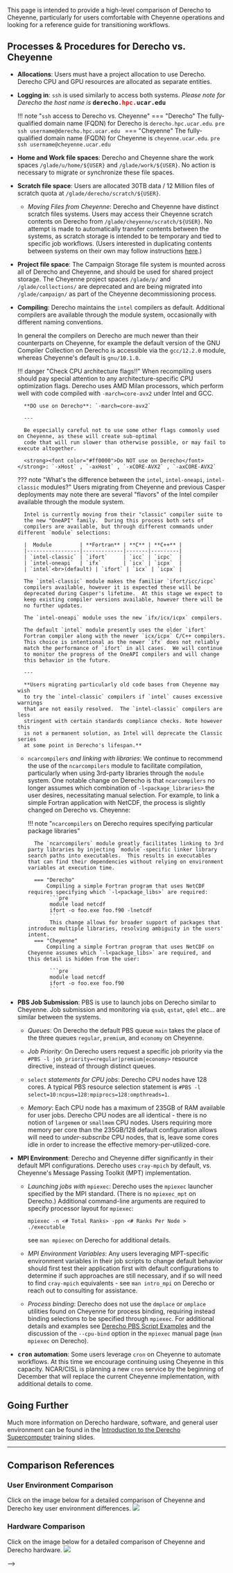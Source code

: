 
This page is intended to provide a high-level comparison of Derecho to Cheyenne, particularly for users comfortable with Cheyenne operations and looking for a reference guide for transitioning workflows.


## Processes & Procedures for Derecho vs. Cheyenne

- **Allocations**: Users must have a project allocation to use Derecho.  Derecho CPU and GPU resources are allocated as separate entities.

-  **Logging in**: `ssh` is used similarly to access both systems.
    *Please note for Derecho the host name is* <strong><tt>derecho<font color="#ff0000">.hpc.</font>ucar.edu</tt></strong>

    !!! note "`ssh` access to Derecho vs. Cheyenne"
        === "Derecho"
            The fully-qualified domain name (FQDN) for Derecho is `derecho.hpc.ucar.edu`.
             ```pre
             ssh username@derecho.hpc.ucar.edu
             ```
        === "Cheyenne"
            The fully-qualified domain name (FQDN) for Cheyenne is `cheyenne.ucar.edu`.
             ```pre
             ssh username@cheyenne.ucar.edu
             ```

- **Home and Work file spaces**: Derecho and Cheyenne share the work spaces `/glade/u/home/${USER}` and `/glade/work/${USER}`.  No action is necessary to migrate or synchronize these file spaces.

- **Scratch file space**:  Users are allocated 30TB data / 12 Million files of scratch quota at `/glade/derecho/scratch/${USER}`.

    - *Moving Files from Cheyenne*: Derecho and Cheyenne have distinct scratch files systems. Users may access their Cheyenne scratch contents on Derecho from `/glade/cheyenne/scratch/${USER}`. No attempt is made to automatically transfer contents between the systems, as scratch storage is intended to be temporary and tied to specific job workflows.  (Users interested in duplicating contents between systems on their own may follow instructions [here](https://docs.google.com/document/d/1xwIPnhicMEk8RnKZsQZ8UtSNrBkm9NfDnnjvx5ChbDA/edit?usp=sharing).)

- **Project file space**:  The Campaign Storage file system is mounted across all of Derecho and Cheyenne, and should be used for shared project storage.  The Cheyenne project spaces `/glade/p/` and `/glade/collections/` are deprecated and are being migrated into `/glade/campaign/` as part of the Cheyenne decommissioning process.

- **Compiling**: Derecho maintains the `intel` compilers as default. Additional compilers are available through the module system, occasionally with different naming conventions.

    In general the compilers on Derecho are much newer than their counterparts on Cheyenne, for example the default version of the GNU Compiler Collection on Derecho is accessible via the `gcc/12.2.0` module, whereas Cheyenne's default is `gnu/10.1.0`.

    !!! danger "Check CPU architecture flags!!"
        When recompiling users should pay special attention to any architecture-specific CPU optimization flags.
        Derecho uses AMD Milan processors, which perform well with code compiled with `-march=core-avx2` under Intel and GCC.

        **DO use on Derecho**: `-march=core-avx2`

        ---

        Be especially careful not to use some other flags commonly used on Cheyenne, as these will create sub-optimal
        code that will run slower than otherwise possible, or may fail to execute altogether.

        <strong><font color="#ff0000">Do NOT use on Derecho</font></strong>: `-xHost` , `-axHost` , `-xCORE-AVX2` , `-axCORE-AVX2`


    ??? note "What's the difference between the `intel`, `intel-oneapi`, `intel-classic` modules?"
        Users migrating from Cheyenne and previous Casper deployments may
        note there are several "flavors" of the Intel compiler available
        through the module system.

        Intel is currently moving from their "classic" compiler suite to
        the new "OneAPI" family.  During this process both sets of
        compilers are available, but through different commands under different `module` selections:

        |  Module         | **Fortran** | **C** | **C++** |
        |-----------------|-------------|-------|---------|
        | `intel-classic` | `ifort`     | `icc` | `icpc`  |
        | `intel-oneapi`  | `ifx`       | `icx` | `icpx`  |
        | `intel`<br>(default) | `ifort` | `icx` | `icpx` |

        The `intel-classic` module makes the familiar `ifort/icc/icpc`
        compilers available, however it is expected these will be
        deprecated during Casper's lifetime.  At this stage we expect to
        keep existing compiler versions available, however there will be
        no further updates.

        The `intel-oneapi` module uses the new `ifx/icx/icpx` compilers.

        The default `intel` module presently uses the older `ifort`
        Fortran compiler along with the newer `icx/icpx` C/C++ compilers.
        This choice is intentional as the newer `ifx` does not reliably
        match the performance of `ifort` in all cases.  We will continue
        to monitor the progress of the OneAPI compilers and will change
        this behavior in the future.

        ---

        **Users migrating particularly old code bases from Cheyenne may wish
        to try the `intel-classic` compilers if `intel` causes excessive warnings
        that are not easily resolved.  The `intel-classic` compilers are less
        stringent with certain standards compliance checks. Note however this
        is not a permanent solution, as Intel will deprecate the Classic series
        at some point in Derecho's lifespan.**


    - `ncarcompilers` *and linking with libraries*: We continue to recommend the use of the `ncarcompilers` module to facilitate compilation, particularly when using 3rd-party libraries through the `module` system.  One notable change on Derecho is that `ncarcompilers` no longer assumes which combination of `-l<package_libraries>` the user desires, necessitating manual selection.  For example, to link a simple Fortran application with NetCDF, the process is slightly changed on Derecho vs. Cheyenne:

        !!! note "`ncarcompilers` on Derecho requires specifying particular package libraries"

            The `ncarcompilers` module greatly facilitates linking to 3rd party libraries by injecting `module`-specific linker library search paths into executables.  This results in executables that can find their dependencies without relying on environment variables at execution time.

            === "Derecho"
                Compiling a simple Fortran program that uses NetCDF requires specifying which `-l<package_libs>` are required:
                 ```pre
                 module load netcdf
                 ifort -o foo.exe foo.f90 -lnetcdf
                 ```
                 This change allows for broader support of packages that introduce multiple libraries, resolving ambiguity in the users' intent.
            === "Cheyenne"
                Compiling a simple Fortran program that uses NetCDF on Cheyenne assumes which `-l<package_libs>` are required, and this detail is hidden from the user:

                 ```pre
                 module load netcdf
                 ifort -o foo.exe foo.f90
                 ```



- **PBS Job Submission**:  PBS is use to launch jobs on Derecho similar to Cheyenne.  Job submission and monitoring via `qsub`, `qstat`, `qdel` etc... are similar between the systems.
    - *Queues*: On Derecho the default PBS queue `main` takes the place of the three queues `regular`, `premium`, and `economy` on Cheyenne.

    - *Job Priority*: On Derecho users request a specific job priority via the `#PBS -l job_priority=<regular|premium|economy>` resource directive, instead of through distinct queues.

    - `select` *statements for CPU jobs*: Derecho CPU nodes have 128 cores.  A typical PBS resource selection statement is `#PBS -l select=10:ncpus=128:mpiprocs=128:ompthreads=1`.

    - *Memory*: Each CPU node has a maximum of 235GB of RAM available for user jobs.  Derecho CPU nodes are all identical - there is no notion of `largemem` or `smallmem` CPU nodes.  Users requiring more memory per core than the 235GB/128 default configuration allows will need to *under-subscribe* CPU nodes, that is, leave some cores idle in order to increase the effective memory-per-utilized-core.

- **MPI Environment**: Derecho and Cheyenne differ significantly in their default MPI configurations.  Derecho uses `cray-mpich` by default, vs. Cheyenne's Message Passing Toolkit (MPT) implementation.

    - *Launching jobs with* `mpiexec`: Derecho uses the `mpiexec` launcher specified by the MPI standard.  (There is no `mpiexec_mpt` on Derecho.) Additional command-line arguments are required to specify processor layout for `mpiexec`:
      ```pre
      mpiexec -n <# Total Ranks> -ppn <# Ranks Per Node > ./executable
      ```
      see `man mpiexec` on Derecho for additional details.

    - *MPI Environment Variables*: Any users leveraging MPT-specific environment variables in their job scripts to change default behavior should first test their application first with default configurations to determine if such approaches are still necessary, and if so will need to find `cray-mpich` equivalents - see `man intro_mpi` on Derecho or reach out to consulting for assistance.

    - *Process binding*: Derecho does not use the `dmplace` or `omplace` utilities found on Cheyenne for process binding, requiring instead binding selections to be specified through `mpiexec`.  For additional details and examples see [Derecho PBS Script Examples](./starting-derecho-jobs/derecho-job-script-examples.md) and the discussion of the `--cpu-bind` option in the `mpiexec` manual page (`man mpiexec` on Derecho).

- <strong><tt>cron</tt></strong> **automation**: Some users leverage `cron` on Cheyenne to automate workflows.  At this time we encourage continuing using Cheyenne in this capacity.  NCAR/CISL is planning a new `cron` service by the beginning of December that will replace the current Cheyenne implementation, with additional details to come.

## Going Further

Much more information on Derecho hardware, software, and general user
environment can be found in the
[Introduction to the Derecho Supercomputer](https://docs.google.com/presentation/d/1ExiYUd6sHNwIQmCoR7aTGZavxjHglDRUDQTeOiHYLQI/edit?usp=sharing)
training slides.

---

## Comparison References
### User Environment Comparison

Click on the image below for a detailed comparison of Cheyenne and Derecho key user environment differences.
![](media/env_comp.png)

### Hardware Comparison

Click on the image below for a detailed comparison of Cheyenne and Derecho hardware.
![](media/hw_comp.png)

<!--  LocalWords:  Derecho derecho FQDN Fortran ncarcompilers
<!--  LocalWords:  executables
 -->
 -->
